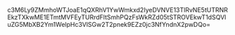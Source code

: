c3M6Ly9ZMmhoWTJoaE1qQXRhV1YwWmkxd2IyeDVNVE13TlRvNE5tUTRNREkzTXkwME1ETmtMVFEyTURrdFltSmhPQzFsWkRZd05tSTROVEkwT1dSQVluZG5MbXB2Ym1WelpHc3VlSGw2T2pnek9EZz0jc3NfYndnX2pwDQo=
